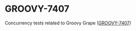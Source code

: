 # GROOVY-7407

Concurrency tests related to Groovy Grape ([GROOVY-7407](https://issues.apache.org/jira/browse/GROOVY-7407))
